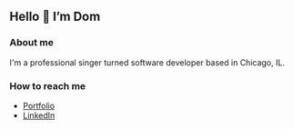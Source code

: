 ## Hello 👋 I’m Dom

### About me
I'm a professional singer turned software developer based in Chicago, IL.

### How to reach me
- [Portfolio](https://www.dominicgerman.com)
- [LinkedIn](https://www.linkedin.com/in/dominic-german)

<!---
dominicgerman/dominicgerman is a ✨ special ✨ repository because its `README.md` (this file) appears on your GitHub profile.
You can click the Preview link to take a look at your changes.
--->
